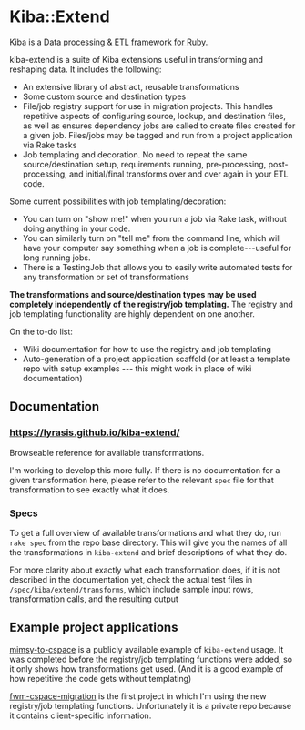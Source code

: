 # Kiba::Extend

Kiba is a [Data processing & ETL framework for Ruby](https://github.com/thbar/kiba).

kiba-extend is a suite of Kiba extensions useful in transforming and reshaping data. It includes the following: 

- An extensive library of abstract, reusable transformations
- Some custom source and destination types
- File/job registry support for use in migration projects. This handles repetitive aspects of configuring source, lookup, and destination files, as well as ensures dependency jobs are called to create files created for a given job. Files/jobs may be tagged and run from a project application via Rake tasks 
- Job templating and decoration. No need to repeat the same source/destination setup, requirements running, pre-processing, post-processing, and initial/final transforms over and over again in your ETL code.

Some current possibilities with job templating/decoration:

- You can turn on "show me!" when you run a job via Rake task, without doing anything in your code.
- You can similarly turn on "tell me" from the command line, which will have your computer say something when a job is complete---useful for long running jobs.
- There is a TestingJob that allows you to easily write automated tests for any transformation or set of transformations

**The transformations and source/destination types may be used completely independently of the registry/job templating.** The registry and job templating functionality are highly dependent on one another.

On the to-do list: 

- Wiki documentation for how to use the registry and job templating
- Auto-generation of a project application scaffold (or at least a template repo with setup examples --- this might work in place of wiki documentation)

## Documentation
### https://lyrasis.github.io/kiba-extend/

Browseable reference for available transformations.

I'm working to develop this more fully. If there is no documentation for a given transformation here, please refer to the relevant `spec` file for that transformation to see exactly what it does.

### Specs
To get a full overview of available transformations and what they do, run `rake spec` from the repo base directory. This will give you the names of all the transformations in `kiba-extend` and brief descriptions of what they do. 

For more clarity about exactly what each transformation does, if it is not described in the documentation yet, check the actual test files in `/spec/kiba/extend/transforms`, which include sample input rows, transformation calls, and the resulting output

## Example project applications

[mimsy-to-cspace](https://github.com/lyrasis/mimsy-to-cspace) is a publicly available example of `kiba-extend` usage. It was completed before the registry/job templating functions were added, so it only shows how transformations get used. (And it is a good example of how repetitive the code gets without templating)

[fwm-cspace-migration](https://github.com/lyrasis/fwm-cspace-migration) is the first project in which I'm using the new registry/job templating functions. Unfortunately it is a private repo because it contains client-specific information. 

